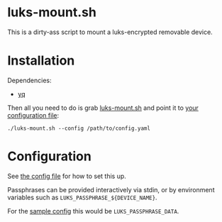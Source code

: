 # luks-mount.sh

This is a dirty-ass script to mount a luks-encrypted removable device.

# Installation

Dependencies:

- [yq](https://github.com/mikefarah/yq)

Then all you need to do is grab [luks-mount.sh](luks-mount.sh) and point it to
[your configuration file](./sample-config.yaml):

```shell
./luks-mount.sh --config /path/to/config.yaml
```

# Configuration

See [the config file](./sample-config.yaml) for how to set this up.

Passphrases can be provided interactively via stdin, or by environment variables
such as `LUKS_PASSPHRASE_${DEVICE_NAME}`.

For the [sample config](./sample-config.yaml) this would be
`LUKS_PASSPHRASE_DATA`.
